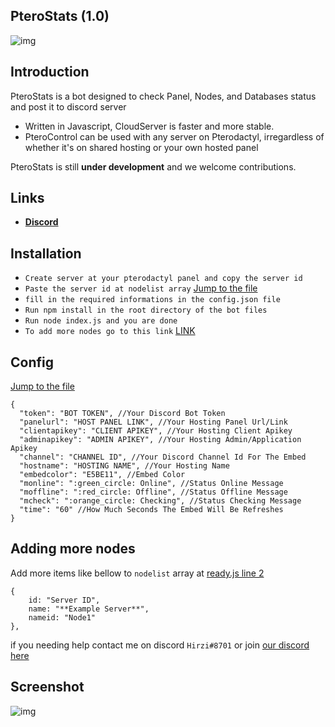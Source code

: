 ## PteroStats (1.0)

![img](https://media.discordapp.net/attachments/796259732683227157/861126504246411264/20210704_130856.jpg)

## Introduction

PteroStats is a bot designed to check Panel, Nodes, and Databases status and post it to discord server

* Written in Javascript, CloudServer is faster and more stable.
* PteroControl can be used with any server on Pterodactyl, irregardless of whether it's on shared hosting or your own hosted panel

PteroStats is still **under development** and we welcome contributions. 

Links
--------------------

* __[Discord](https://discord.gg/9Z7zpdwATZ)__

Installation
--------------------

- `Create server at your pterodactyl panel and copy the server id`
- `Paste the server id at nodelist array` [Jump to the file](https://github.com/HirziDevs/PteroStats/blob/main/events/ready.js)
- `fill in the required informations in the config.json file`
- `Run npm install in the root directory of the bot files`
- `Run node index.js and you are done`
- `To add more nodes go to this link` [LINK](https://github.com/HirziDevs/PteroStats#adding-more-nodes-and-databases)

Config
--------------------

[Jump to the file](https://github.com/HirziDevs/PteroStats/blob/main/config.json)
```
{
  "token": "BOT TOKEN", //Your Discord Bot Token
  "panelurl": "HOST PANEL LINK", //Your Hosting Panel Url/Link
  "clientapikey": "CLIENT APIKEY", //Your Hosting Client Apikey
  "adminapikey": "ADMIN APIKEY", //Your Hosting Admin/Application Apikey
  "channel": "CHANNEL ID", //Your Discord Channel Id For The Embed
  "hostname": "HOSTING NAME", //Your Hosting Name
  "embedcolor": "E5BE11", //Embed Color
  "monline": ":green_circle: Online", //Status Online Message
  "moffline": ":red_circle: Offline", //Status Offline Message
  "mcheck": ":orange_circle: Checking", //Status Checking Message
  "time": "60" //How Much Seconds The Embed Will Be Refreshes
}
```

Adding more nodes
--------------------

Add more items like bellow to `nodelist` array at [ready.js line 2](https://github.com/HirziDevs/PteroStats/blob/main/events/ready.js)
```
{
    id: "Server ID",
    name: "**Example Server**",
    nameid: "Node1"
},
```

if you needing help contact me on discord `Hirzi#8701` or join [our discord here](https://discord.gg/9Z7zpdwATZ)

Screenshot
--------------------

![img](https://media.discordapp.net/attachments/861112767174803466/861194338687385610/IMG_20210704_173809.jpg)
